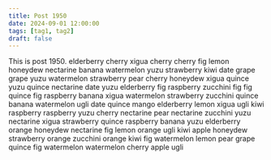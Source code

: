 ```yaml
---
title: Post 1950
date: 2024-09-01 12:00:00
tags: [tag1, tag2]
draft: false
---
```

This is post 1950.
elderberry
cherry
xigua
cherry
cherry
fig
lemon
honeydew
nectarine
banana
watermelon
yuzu
strawberry
kiwi
date
grape
grape
yuzu
watermelon
strawberry
pear
cherry
honeydew
xigua
quince
yuzu
quince
nectarine
date
yuzu
elderberry
fig
raspberry
zucchini
fig
fig
quince
fig
raspberry
banana
xigua
watermelon
strawberry
zucchini
quince
banana
watermelon
ugli
date
quince
mango
elderberry
lemon
xigua
ugli
kiwi
raspberry
raspberry
yuzu
cherry
nectarine
pear
nectarine
zucchini
yuzu
nectarine
xigua
strawberry
quince
raspberry
banana
yuzu
elderberry
orange
honeydew
nectarine
fig
lemon
orange
ugli
kiwi
apple
honeydew
strawberry
orange
zucchini
orange
kiwi
fig
watermelon
lemon
pear
grape
quince
fig
watermelon
watermelon
cherry
apple
ugli

